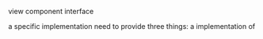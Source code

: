 
view component interface


a specific implementation need to provide three things:
  a implementation of 